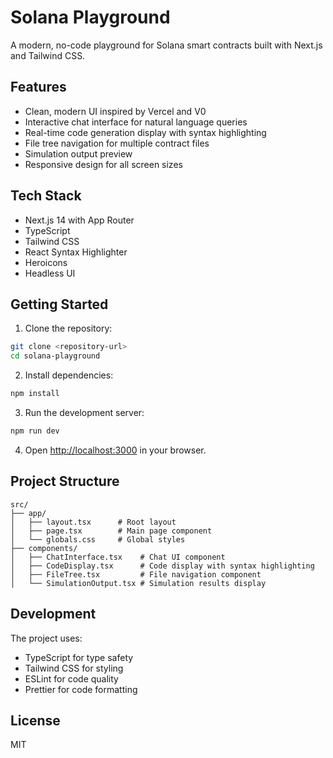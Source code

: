 # Solana Playground

A modern, no-code playground for Solana smart contracts built with Next.js and Tailwind CSS.

## Features

- Clean, modern UI inspired by Vercel and V0
- Interactive chat interface for natural language queries
- Real-time code generation display with syntax highlighting
- File tree navigation for multiple contract files
- Simulation output preview
- Responsive design for all screen sizes

## Tech Stack

- Next.js 14 with App Router
- TypeScript
- Tailwind CSS
- React Syntax Highlighter
- Heroicons
- Headless UI

## Getting Started

1. Clone the repository:
```bash
git clone <repository-url>
cd solana-playground
```

2. Install dependencies:
```bash
npm install
```

3. Run the development server:
```bash
npm run dev
```

4. Open [http://localhost:3000](http://localhost:3000) in your browser.

## Project Structure

```
src/
├── app/
│   ├── layout.tsx      # Root layout
│   ├── page.tsx        # Main page component
│   └── globals.css     # Global styles
├── components/
│   ├── ChatInterface.tsx    # Chat UI component
│   ├── CodeDisplay.tsx      # Code display with syntax highlighting
│   ├── FileTree.tsx         # File navigation component
│   └── SimulationOutput.tsx # Simulation results display
```

## Development

The project uses:
- TypeScript for type safety
- Tailwind CSS for styling
- ESLint for code quality
- Prettier for code formatting

## License

MIT
